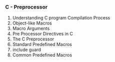 ### C - Preprocessor
1. Understanding C program Compilation Process
2. Object-like Macros
3. Macro Arguments
4. Pre Processor Directives in C
5. The C Preprocessor
6. Standard Predefined Macros
7. include guard
8. Common Predefined Macros
